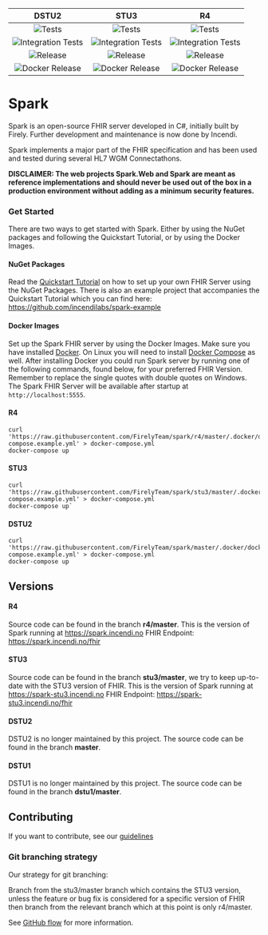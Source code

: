 |DSTU2|STU3|R4
|:-:|:-:|:-:
|![Tests](https://github.com/FirelyTeam/spark/actions/workflows/run_tests.yaml/badge.svg?branch=master)|![Tests](https://github.com/FirelyTeam/spark/actions/workflows/run_tests.yaml/badge.svg?branch=stu3%2Fmaster)|![Tests](https://github.com/FirelyTeam/spark/actions/workflows/run_tests.yaml/badge.svg?branch=r4%2Fmaster)
|![Integration Tests](https://github.com/FirelyTeam/spark/actions/workflows/integration_tests.yml/badge.svg?branch=master)|![Integration Tests](https://github.com/FirelyTeam/spark/actions/workflows/integration_tests.yml/badge.svg?branch=stu3%2Fmaster)|![Integration Tests](https://github.com/FirelyTeam/spark/actions/workflows/integration_tests.yml/badge.svg?branch=r4%2Fmaster)
|![Release](https://github.com/FirelyTeam/spark/actions/workflows/nuget_deploy.yml/badge.svg)|![Release](https://github.com/FirelyTeam/spark/actions/workflows/nuget_deploy.yml/badge.svg)|![Release](https://github.com/FirelyTeam/spark/actions/workflows/nuget_deploy.yml/badge.svg)
|![Docker Release](https://github.com/FirelyTeam/spark/actions/workflows/docker_image_linux.yml/badge.svg)|![Docker Release](https://github.com/FirelyTeam/spark/actions/workflows/docker_image_linux.yml/badge.svg)|![Docker Release](https://github.com/FirelyTeam/spark/actions/workflows/docker_image_linux.yml/badge.svg)

Spark
=====

Spark is an open-source FHIR server developed in C#, initially built by Firely. Further development 
and maintenance is now done by Incendi.

Spark implements a major part of the FHIR specification and has been used and tested during several
HL7 WGM Connectathons.

**DISCLAIMER: The web projects Spark.Web and Spark are meant as reference implementations and should never be used out of the box in a production environment without adding as a minimum security features.**

### Get Started
There are two ways to get started with Spark. Either by using the NuGet packages and following the Quickstart Tutorial, or by using the Docker Images.

#### NuGet Packages
Read the [Quickstart Tutorial](https://firelyteam.github.io/spark/quickstart) on how to set up your own FHIR Server using the NuGet Packages. There is also an example project that accompanies the Quickstart Tutorial which you can find here: https://github.com/incendilabs/spark-example

#### Docker Images
Set up the Spark FHIR server by using the Docker Images. Make sure you have installed [Docker](https://docs.docker.com/install/). On Linux you will need to install [Docker Compose](https://docs.docker.com/compose/install/) as well. After installing Docker you could run Spark server by running one of the following commands, found below, for your preferred FHIR Version. Remember to replace the single quotes with double quotes on Windows. The Spark FHIR Server will be available after startup at `http://localhost:5555`.

#### R4
```
curl 'https://raw.githubusercontent.com/FirelyTeam/spark/r4/master/.docker/docker-compose.example.yml' > docker-compose.yml
docker-compose up
```
#### STU3
```
curl 'https://raw.githubusercontent.com/FirelyTeam/spark/stu3/master/.docker/docker-compose.example.yml' > docker-compose.yml
docker-compose up`
```

#### DSTU2
```
curl 'https://raw.githubusercontent.com/FirelyTeam/spark/master/.docker/docker-compose.example.yml' > docker-compose.yml 
docker-compose up
```

## Versions

#### R4
Source code can be found in the branch **r4/master**. This is the version of Spark running at https://spark.incendi.no
FHIR Endpoint: https://spark.incendi.no/fhir

#### STU3
Source code can be found in the branch **stu3/master**, we try to keep up-to-date with the STU3 version of FHIR.
This is the version of Spark running at https://spark-stu3.incendi.no FHIR Endpoint: https://spark-stu3.incendi.no/fhir

#### DSTU2
DSTU2 is no longer maintained by this project. The source code can be found in the branch **master**.

#### DSTU1
DSTU1 is no longer maintained by this project. The source code can be found in the branch **dstu1/master**.

## Contributing
If you want to contribute, see our [guidelines](https://github.com/furore-fhir/spark/wiki/Contributing)

### Git branching strategy
Our strategy for git branching:

Branch from the stu3/master branch which contains the STU3 version, unless the feature or bug fix is considered for a specific version of FHIR then branch from the relevant branch which at this point is only r4/master.

See [GitHub flow](https://guides.github.com/introduction/flow/) for more information.

